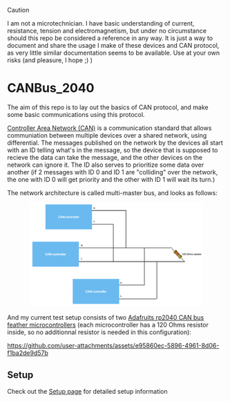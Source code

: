 > [!CAUTION]
> I am not a microtechnician. I have basic understanding of current, resistance, tension and electromagnetism, but under no circumstance should this repo be considered a reference in any way. It is just a way to document and share the usage I make of these devices and CAN protocol, as very little similar documentation seems to be available. Use at your own risks (and pleasure, I hope ;) )
# CANBus_2040

The aim of this repo is to lay out the basics of CAN protocol, and make some basic communications using this protocol.

[Controller Area Network (CAN)](https://en.wikipedia.org/wiki/CAN_bus) is a communication standard that allows communiation between multiple devices over a shared network, using differential. The messages published on the network by the devices all start with an ID telling what's in the message, so the device that is supposed to recieve the data can take the message, and the other devices on the network can ignore it. The ID also serves to prioritize some data over another (if 2 messages with ID 0 and ID 1 are "colliding" over the network, the one with ID 0 will get priority and the other with ID 1 will wait its turn.)

The network architecture is called multi-master bus, and looks as follows: 

<p align="center"> <img src="./assets/img/CAN_network.png" width=80% />

And my current test setup consists of two [Adafruits rp2040 CAN bus feather microcontrollers](https://learn.adafruit.com/adafruit-rp2040-can-bus-feather) (each microcontroller has a 120 Ohms resistor inside, so no additionnal resistor is needed in this configuration):



https://github.com/user-attachments/assets/e95860ec-5896-4961-8d06-f1ba2de9d57b



## Setup

Check out the [Setup page](./Setup.md) for detailed setup information

